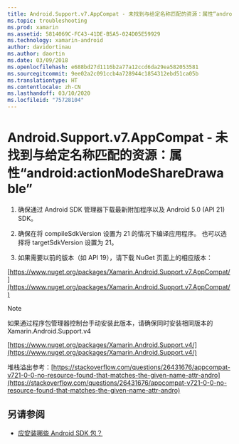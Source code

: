 ```yaml
---
title: Android.Support.v7.AppCompat - 未找到与给定名称匹配的资源：属性“android:actionModeShareDrawable”
ms.topic: troubleshooting
ms.prod: xamarin
ms.assetid: 5814069C-FC43-41DE-B5A5-024D05E59929
ms.technology: xamarin-android
author: davidortinau
ms.author: daortin
ms.date: 03/09/2018
ms.openlocfilehash: e688bd27d1116b2a77a12ccd6da29ea582053581
ms.sourcegitcommit: 9ee02a2c091ccb4a728944c1854312ebd51ca05b
ms.translationtype: HT
ms.contentlocale: zh-CN
ms.lasthandoff: 03/10/2020
ms.locfileid: "75728104"
---
```

# <a name="androidsupportv7appcompat---no-resource-found-that-matches-the-given-name-attr-androidactionmodesharedrawable"></a>Android.Support.v7.AppCompat - 未找到与给定名称匹配的资源：属性“android:actionModeShareDrawable”

1. 确保通过 Android SDK 管理器下载最新附加程序以及 Android 5.0 (API 21) SDK。

2. 确保在将 compileSdkVersion 设置为 21 的情况下编译应用程序。 也可以选择将 targetSdkVersion 设置为 21。

3. 如果需要以前的版本（如 API 19），请下载 NuGet 页面上的相应版本：

[https://www.nuget.org/packages/Xamarin.Android.Support.v7.AppCompat/](https://www.nuget.org/packages/Xamarin.Android.Support.v7.AppCompat/)

> [!NOTE]
> 如果通过程序包管理器控制台手动安装此版本，请确保同时安装相同版本的 Xamarin.Android.Support.v4

[https://www.nuget.org/packages/Xamarin.Android.Support.v4/](https://www.nuget.org/packages/Xamarin.Android.Support.v4/)

堆栈溢出参考：[https://stackoverflow.com/questions/26431676/appcompat-v721-0-0-no-resource-found-that-matches-the-given-name-attr-andro](https://stackoverflow.com/questions/26431676/appcompat-v721-0-0-no-resource-found-that-matches-the-given-name-attr-andro)

## <a name="see-also"></a>另请参阅

- [应安装哪些 Android SDK 包？](~/android/troubleshooting/questions/install-android-sdk-packages.md)
